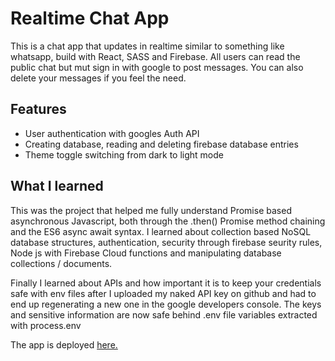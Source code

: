 # Realtime Chat App

This is a chat app that updates in realtime similar to something like whatsapp, build with React, SASS and Firebase. All users can read the public chat but mut sign in with google to post messages. You can also delete your messages if you feel the need.

## Features

- User authentication with googles Auth API
- Creating database, reading and deleting firebase database entries
- Theme toggle switching from dark to light mode

## What I learned

This was the project that helped me fully understand Promise based asynchronous Javascript, both through the .then() Promise method chaining and the ES6 async await syntax. I learned about collection based NoSQL database structures, authentication, security through firebase seurity rules, Node js with Firebase Cloud functions and manipulating database collections / documents.

Finally I learned about APIs and how important it is to keep your credentials safe with env files after I uploaded my naked API key on github and had to end up regenerating a new one in the google developers console. The keys and sensitive information are now safe behind .env file variables extracted with process.env

The app is deployed [here.](https://realtime-react-chat-app.firebaseapp.com/)
